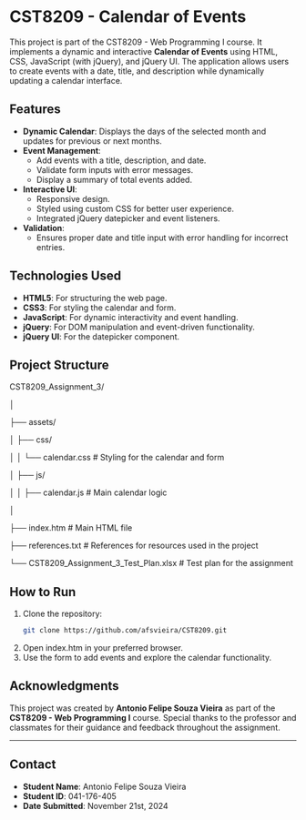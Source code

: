 # CST8209 - Calendar of Events

This project is part of the CST8209 - Web Programming I course. It implements a dynamic and interactive **Calendar of Events** using HTML, CSS, JavaScript (with jQuery), and jQuery UI. The application allows users to create events with a date, title, and description while dynamically updating a calendar interface.

## Features
- **Dynamic Calendar**: Displays the days of the selected month and updates for previous or next months.
- **Event Management**:
  - Add events with a title, description, and date.
  - Validate form inputs with error messages.
  - Display a summary of total events added.
- **Interactive UI**:
  - Responsive design.
  - Styled using custom CSS for better user experience.
  - Integrated jQuery datepicker and event listeners.
- **Validation**:
  - Ensures proper date and title input with error handling for incorrect entries.

## Technologies Used
- **HTML5**: For structuring the web page.
- **CSS3**: For styling the calendar and form.
- **JavaScript**: For dynamic interactivity and event handling.
- **jQuery**: For DOM manipulation and event-driven functionality.
- **jQuery UI**: For the datepicker component.

## Project Structure
CST8209_Assignment_3/

│

├── assets/

│   ├── css/

│   │   └── calendar.css                # Styling for the calendar and form

│   ├── js/

│   │   ├── calendar.js                 # Main calendar logic

│

├── index.htm                           # Main HTML file

├── references.txt                      # References for resources used in the project

└── CST8209_Assignment_3_Test_Plan.xlsx # Test plan for the assignment


 
## How to Run
1. Clone the repository:
   ```bash
   git clone https://github.com/afsvieira/CST8209.git
2. Open index.htm in your preferred browser.
3. Use the form to add events and explore the calendar functionality.

## Acknowledgments

This project was created by **Antonio Felipe Souza Vieira** as part of the **CST8209 - Web Programming I** course. Special thanks to the professor and classmates for their guidance and feedback throughout the assignment.

---

## Contact

- **Student Name**: Antonio Felipe Souza Vieira  
- **Student ID**: 041-176-405  
- **Date Submitted**: November 21st, 2024


